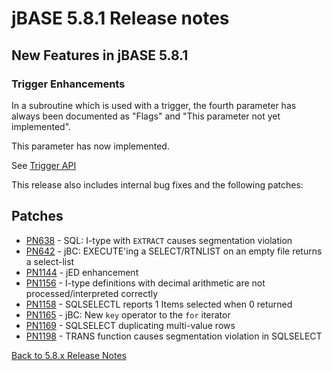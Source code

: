 # jBASE 5.8.1 Release notes

<PageHeader />

## New Features in jBASE 5.8.1

### Trigger Enhancements  

In a subroutine which is used with a trigger, the fourth parameter has always been documented as "Flags" and "This parameter not yet implemented".

This parameter has now implemented.

See [Trigger API](./../../../triggers/trigger-api/README.md)

This release also includes internal bug fixes and the following patches:

## Patches

- [PN638](./pn638/README.md)   - SQL: I-type with `EXTRACT` causes segmentation violation  
- [PN642](./pn642/README.md)   - jBC: EXECUTE'ing a SELECT/RTNLIST on an empty file returns a select-list  
- [PN1144](./pn1144/README.md) - jED enhancement  
- [PN1156](./pn1156/README.md) - I-type definitions with decimal arithmetic are not processed/interpreted correctly  
- [PN1158](./pn1158/README.md) - SQLSELECTL reports 1 Items selected when 0 returned  
- [PN1165](./pn1165/README.md) - jBC: New `key` operator to the `for` iterator  
- [PN1169](./pn1169/README.md) - SQLSELECT duplicating multi-value rows  
- [PN1198](./pn1198/README.md) - TRANS function causes segmentation violation in SQLSELECT  

[Back to 5.8.x Release Notes](./../README.md)
  
<PageFooter />

